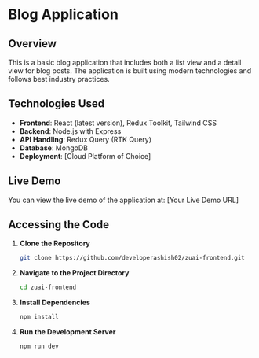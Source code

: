 # Blog Application

## Overview

This is a basic blog application that includes both a list view and a detail view for blog posts. The application is built using modern technologies and follows best industry practices.

## Technologies Used

- **Frontend**: React (latest version), Redux Toolkit, Tailwind CSS
- **Backend**: Node.js with Express
- **API Handling**: Redux Query (RTK Query)
- **Database**: MongoDB
- **Deployment**: [Cloud Platform of Choice]

## Live Demo

You can view the live demo of the application at: [Your Live Demo URL]

## Accessing the Code

1. **Clone the Repository**

   ```bash
   git clone https://github.com/developerashish02/zuai-frontend.git
   ```

2. **Navigate to the Project Directory**

   ```bash
   cd zuai-frontend

   ```

3. **Install Dependencies**

   ```bash
   npm install
   ```

4. **Run the Development Server**

   ```bash
   npm run dev
   ```
